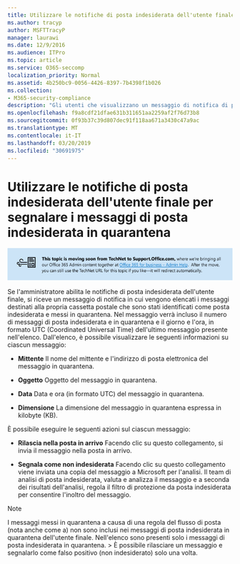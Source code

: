 ```yaml
---
title: Utilizzare le notifiche di posta indesiderata dell'utente finale per segnalare i messaggi di posta indesiderata in quarantena
ms.author: tracyp
author: MSFTTracyP
manager: laurawi
ms.date: 12/9/2016
ms.audience: ITPro
ms.topic: article
ms.service: O365-seccomp
localization_priority: Normal
ms.assetid: 4b250bc9-0056-4426-8397-7b4398f1b026
ms.collection:
- M365-security-compliance
description: "Gli utenti che visualizzano un messaggio di notifica di posta indesiderata dell'utente finale dall'amministratore relativo alla posta in quarantena possono eseguire queste azioni nei messaggi. "
ms.openlocfilehash: f9a8cdf21dfae631b311651aa2259af2f76d73b8
ms.sourcegitcommit: 0f93b37c39d807dec91f118aa671a3430c47a9ac
ms.translationtype: MT
ms.contentlocale: it-IT
ms.lasthandoff: 03/20/2019
ms.locfileid: "30691975"
---
```

# <a name="use-end-user-spam-notifications-to-release-and-report-spam-quarantined-messages"></a>Utilizzare le notifiche di posta indesiderata dell'utente finale per segnalare i messaggi di posta indesiderata in quarantena

[![Testo nell'immagine sullo spostamento dei contenuti da TechNet a support.office.com](media/ab7c897a-4798-4f31-8c84-f17a8409b133.png)](https://go.microsoft.com/fwlink/p/?LinkID=624152)
  
Se l'amministratore abilita le notifiche di posta indesiderata dell'utente finale, si riceve un messaggio di notifica in cui vengono elencati i messaggi destinati alla propria cassetta postale che sono stati identificati come posta indesiderata e messi in quarantena. Nel messaggio verrà incluso il numero di messaggi di posta indesiderata e in quarantena e il giorno e l'ora, in formato UTC (Coordinated Universal Time) dell'ultimo messaggio presente nell'elenco. Dall'elenco, è possibile visualizzare le seguenti informazioni su ciascun messaggio: 
  
- **Mittente** Il nome del mittente e l'indirizzo di posta elettronica del messaggio in quarantena. 
    
- **Oggetto** Oggetto del messaggio in quarantena. 
    
- **Data** Data e ora (in formato UTC) del messaggio in quarantena. 
    
- **Dimensione** La dimensione del messaggio in quarantena espressa in kilobyte (KB). 
    
È possibile eseguire le seguenti azioni sul ciascun messaggio:
  
- **Rilascia nella posta in arrivo** Facendo clic su questo collegamento, si invia il messaggio nella posta in arrivo. 
    
- **Segnala come non indesiderata** Facendo clic su questo collegamento viene inviata una copia del messaggio a Microsoft per l'analisi. Il team di analisi di posta indesiderata, valuta e analizza il messaggio e a seconda dei risultati dell'analisi, regola il filtro di protezione da posta indesiderata per consentire l'inoltro del messaggio. 
    
> [!NOTE]
>  I messaggi messi in quarantena a causa di una regola del flusso di posta (nota anche come a) non sono inclusi nei messaggi di posta indesiderata in quarantena dell'utente finale. Nell'elenco sono presenti solo i messaggi di posta indesiderata in quarantena. >  È possibile rilasciare un messaggio e segnalarlo come falso positivo (non indesiderato) solo una volta. 
  

